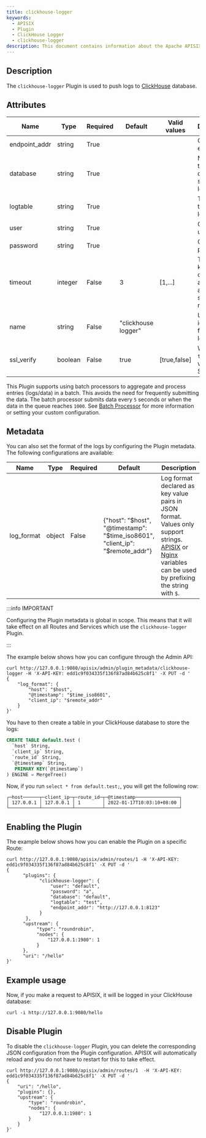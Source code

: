 ```yaml
---
title: clickhouse-logger
keywords:
  - APISIX
  - Plugin
  - ClickHouse Logger
  - clickhouse-logger
description: This document contains information about the Apache APISIX clickhouse-logger Plugin.
---
```


<!--
#
# Licensed to the Apache Software Foundation (ASF) under one or more
# contributor license agreements.  See the NOTICE file distributed with
# this work for additional information regarding copyright ownership.
# The ASF licenses this file to You under the Apache License, Version 2.0
# (the "License"); you may not use this file except in compliance with
# the License.  You may obtain a copy of the License at
#
#     http://www.apache.org/licenses/LICENSE-2.0
#
# Unless required by applicable law or agreed to in writing, software
# distributed under the License is distributed on an "AS IS" BASIS,
# WITHOUT WARRANTIES OR CONDITIONS OF ANY KIND, either express or implied.
# See the License for the specific language governing permissions and
# limitations under the License.
#
-->

## Description

The `clickhouse-logger` Plugin is used to push logs to [ClickHouse](https://clickhouse.com/) database.

## Attributes

| Name          | Type    | Required | Default             | Valid values | Description                                                    |
|---------------|---------|----------|---------------------|--------------|----------------------------------------------------------------|
| endpoint_addr | string  | True     |                     |              | ClickHouse endpoint.                                           |
| database      | string  | True     |                     |              | Name of the database to store the logs.                        |
| logtable      | string  | True     |                     |              | Table name to store the logs.                                  |
| user          | string  | True     |                     |              | ClickHouse username.                                           |
| password      | string  | True     |                     |              | ClickHouse password.                                           |
| timeout       | integer | False    | 3                   | [1,...]      | Time to keep the connection alive for after sending a request. |
| name          | string  | False    | "clickhouse logger" |              | Unique identifier for the logger.                              |
| ssl_verify    | boolean | False    | true                | [true,false] | When set to `true`, verifies SSL.                              |

This Plugin supports using batch processors to aggregate and process entries (logs/data) in a batch. This avoids the need for frequently submitting the data. The batch processor submits data every `5` seconds or when the data in the queue reaches `1000`. See [Batch Processor](../batch-processor.md#configuration) for more information or setting your custom configuration.

## Metadata

You can also set the format of the logs by configuring the Plugin metadata. The following configurations are available:

| Name       | Type   | Required | Default                                                                       | Description                                                                                                                                                                                                                                             |
| ---------- | ------ | -------- | ----------------------------------------------------------------------------- | ------------------------------------------------------------------------------------------------------------------------------------------------------------------------------------------------------------------------------------------------------- |
| log_format | object | False | {"host": "$host", "@timestamp": "$time_iso8601", "client_ip": "$remote_addr"} | Log format declared as key value pairs in JSON format. Values only support strings. [APISIX](../apisix-variable.md) or [Nginx](http://nginx.org/en/docs/varindex.html) variables can be used by prefixing the string with `$`. |

:::info IMPORTANT

Configuring the Plugin metadata is global in scope. This means that it will take effect on all Routes and Services which use the `clickhouse-logger` Plugin.

:::

The example below shows how you can configure through the Admin API:

```shell
curl http://127.0.0.1:9080/apisix/admin/plugin_metadata/clickhouse-logger -H 'X-API-KEY: edd1c9f034335f136f87ad84b625c8f1' -X PUT -d '
{
    "log_format": {
        "host": "$host",
        "@timestamp": "$time_iso8601",
        "client_ip": "$remote_addr"
    }
}'
```

You have to then create a table in your ClickHouse database to store the logs:

```sql
CREATE TABLE default.test (
  `host` String,
  `client_ip` String,
  `route_id` String,
  `@timestamp` String,
   PRIMARY KEY(`@timestamp`)
) ENGINE = MergeTree()
```

Now, if you run `select * from default.test;`, you will get the following row:

```
┌─host──────┬─client_ip─┬─route_id─┬─@timestamp────────────────┐
│ 127.0.0.1 │ 127.0.0.1 │ 1        │ 2022-01-17T10:03:10+08:00 │
└───────────┴───────────┴──────────┴───────────────────────────┘
```

## Enabling the Plugin

The example below shows how you can enable the Plugin on a specific Route:

```shell
curl http://127.0.0.1:9080/apisix/admin/routes/1 -H 'X-API-KEY: edd1c9f034335f136f87ad84b625c8f1' -X PUT -d '
{
      "plugins": {
            "clickhouse-logger": {
                "user": "default",
                "password": "a",
                "database": "default",
                "logtable": "test",
                "endpoint_addr": "http://127.0.0.1:8123"
            }
       },
      "upstream": {
           "type": "roundrobin",
           "nodes": {
               "127.0.0.1:1980": 1
           }
      },
      "uri": "/hello"
}'
```

## Example usage

Now, if you make a request to APISIX, it will be logged in your ClickHouse database:

```shell
curl -i http://127.0.0.1:9080/hello
```

## Disable Plugin

To disable the `clickhouse-logger` Plugin, you can delete the corresponding JSON configuration from the Plugin configuration. APISIX will automatically reload and you do not have to restart for this to take effect.

```shell
curl http://127.0.0.1:9080/apisix/admin/routes/1  -H 'X-API-KEY: edd1c9f034335f136f87ad84b625c8f1' -X PUT -d '
{
    "uri": "/hello",
    "plugins": {},
    "upstream": {
        "type": "roundrobin",
        "nodes": {
            "127.0.0.1:1980": 1
        }
    }
}'
```
